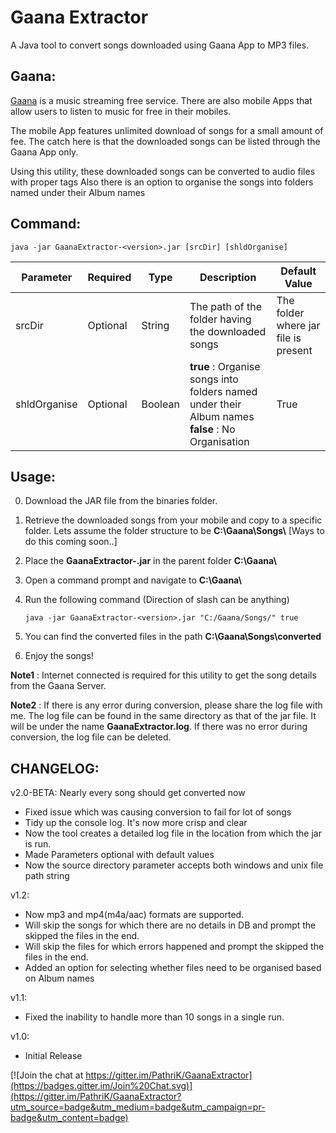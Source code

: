 # Gaana Extractor

A Java tool to convert songs downloaded using Gaana App to MP3 files.

## Gaana:

[Gaana](http://gaana.com/) is a music streaming free service. There are also mobile Apps that allow users to listen to music for free in their mobiles. 

The mobile App features unlimited download of songs for a small amount of fee. The catch here is that the downloaded songs can be listed through the Gaana App only. 

Using this utility, these downloaded songs can be converted to audio files with proper tags
Also there is an option to organise the songs into folders named under their Album names

## Command:

    java -jar GaanaExtractor-<version>.jar [srcDir] [shldOrganise]

| Parameter    | Required | Type    | Description                                                                              				| Default Value                        |
|--------------|----------|---------|-------------------------------------------------------------------------------------------------------|--------------------------------------|
| srcDir       | Optional | String  | The path of the folder having the downloaded songs                                       				| The folder where jar file is present |
| shldOrganise | Optional | Boolean | **true** : Organise songs into folders named under their Album names <br> **false** : No Organisation | True                                 |

## Usage:

0. Download the JAR file from the binaries folder.
1. Retrieve the downloaded songs from your mobile and copy to a specific folder. Lets assume the folder structure to be **C:\\Gaana\\Songs\\** [Ways to do this coming soon..]
2. Place the **GaanaExtractor-<version>.jar** in the parent folder **C:\\Gaana\\**
3. Open a command prompt and navigate to **C:\\Gaana\\**
4. Run the following command (Direction of slash can be anything)
    
    `java -jar GaanaExtractor-<version>.jar "C:/Gaana/Songs/" true`
    
5. You can find the converted files in the path **C:\Gaana\Songs\converted**
6. Enjoy the songs!

**Note1** : Internet connected is required for this utility to get the song details from the Gaana Server.

**Note2** : If there is any error during conversion, please share the log file with me. The log file can be found in the same directory as that of the jar file. It will be under the name **GaanaExtractor.log**. If there was no error during conversion, the log file can be deleted.

## CHANGELOG:

v2.0-BETA: Nearly every song should get converted now 
- Fixed issue which was causing conversion to fail for lot of songs 
- Tidy up the console log. It's now more crisp and clear 
- Now the tool creates a detailed log file in the location from which the jar is run.
- Made Parameters optional with default values 
- Now the source directory parameter accepts both windows and unix file path string 

v1.2:
- Now mp3 and mp4(m4a/aac) formats are supported.
- Will skip the songs for which there are no details in DB and prompt the skipped the files in the end.
- Will skip the files for which errors happened and prompt the skipped the files in the end.
- Added an option for selecting whether files need to be organised based on Album names

v1.1:
- Fixed the inability to handle more than 10 songs in a single run.

v1.0:
- Initial Release

[![Join the chat at https://gitter.im/PathriK/GaanaExtractor](https://badges.gitter.im/Join%20Chat.svg)](https://gitter.im/PathriK/GaanaExtractor?utm_source=badge&utm_medium=badge&utm_campaign=pr-badge&utm_content=badge)